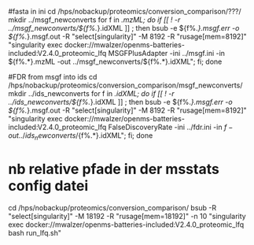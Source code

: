 #fasta in ini
cd /hps/nobackup/proteomics/conversion_comparison/???/
mkdir ../msgf_newconverts
for f in *.mzML; do if [[ ! -r ../msgf_newconverts/${f%.*}.idXML  ]] ; then  bsub -e ${f%.*}.msgf.err -o ${f%.*}.msgf.out -R "select[singularity]" -M 8192 -R "rusage[mem=8192]" "singularity exec docker://mwalzer/openms-batteries-included:V2.4.0_proteomic_lfq MSGFPlusAdapter -ini ../msgf.ini -in ${f%.*}.mzML -out ../msgf_newconverts/${f%.*}.idXML"; fi; done


#FDR from msgf into ids
cd /hps/nobackup/proteomics/conversion_comparison/msgf_newconverts/
mkdir ../ids_newconverts
for f in *.idXML; do if [[ ! -r ../ids_newconverts/${f%.*}.idXML  ]] ; then  bsub -e ${f%.*}.msgf.err -o ${f%.*}.msgf.out -R "select[singularity]" -M 8192 -R "rusage[mem=8192]" "singularity exec docker://mwalzer/openms-batteries-included:V2.4.0_proteomic_lfq FalseDiscoveryRate -ini ../fdr.ini -in $f -out ../ids_newconverts/${f%.*}.idXML"; fi; done


# nb relative pfade in der msstats config datei 
cd /hps/nobackup/proteomics/conversion_comparison/
bsub -R "select[singularity]" -M 18192 -R "rusage[mem=18192]" -n 10 "singularity exec docker://mwalzer/openms-batteries-included:V2.4.0_proteomic_lfq bash run_lfq.sh"


